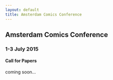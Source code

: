 ```yaml
---
layout: default
title: Amsterdam Comics Conference
---
```


## Amsterdam Comics Conference

### 1-3 July 2015

#### Call for Papers

coming soon...
